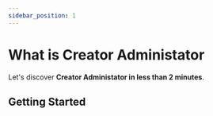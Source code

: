 ```yaml
---
sidebar_position: 1
---
```


# What is Creator Administator

Let's discover **Creator Administator in less than 2 minutes**.



## Getting Started

